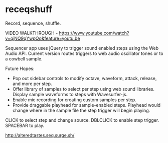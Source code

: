 # receqshuff
Record, sequence, shuffle.  
  
VIDEO WALKTHROUGH - https://www.youtube.com/watch?v=qjNQ9qYwpQo&feature=youtu.be

Sequencer app uses jQuery to trigger sound enabled steps using the Web Audio API. Current version routes triggers to web audio oscillator tones or to a cowbell sample.  
  
Future Hopes:  
- Pop out sidebar controls to modify octave, waveform, attack, release, and more per step.  
- Offer library of samples to select per step using web sound libraries. Display sample waveforms to steps with Wavesurfer-js.
- Enable mic recording for creating custom samples per step.  
- Provide draggable playhead for sample-enabled steps. Playhead would change where in the sample file the step trigger will begin playing.  

CLICK to select step and change source.
DBLCLICK to enable step trigger.
SPACEBAR to play.

http://alteredtastes.seq.surge.sh/
